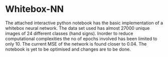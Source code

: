 # Whitebox-NN
The attached interactive python notebook has the basic implementation of a whitebox neural network.
The data set used has almost 27000 unique images of 24 different classes (hand signs).
Inorder to reduce computational complexities the no of epochs involved has been limited to only 10.
The current MSE of the network is found closer to 0.04.
The notebook is yet to be optimised and changes are to be done.
